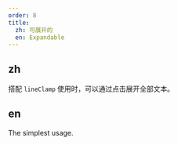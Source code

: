 ```yaml
---
order: 8
title:
  zh: 可展开的
  en: Expandable
---
```


## zh

搭配 `lineClamp` 使用时，可以通过点击展开全部文本。

## en

The simplest usage.
